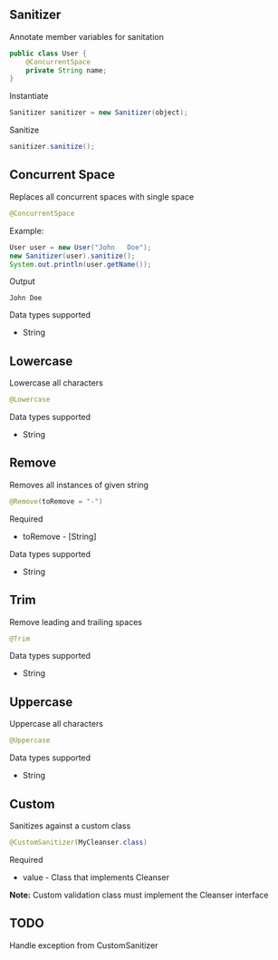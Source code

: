## Sanitizer ##

Annotate member variables for sanitation

```java
public class User {
	@ConcurrentSpace
	private String name;
}
```

Instantiate

```java
Sanitizer sanitizer = new Sanitizer(object);
```

Sanitize

```java
sanitizer.sanitize();
```

## Concurrent Space ##

Replaces all concurrent spaces with single space

```java
@ConcurrentSpace
```

Example:

```java
User user = new User("John   Doe");
new Sanitizer(user).sanitize();
System.out.println(user.getName());
```

Output

```
John Doe
```

Data types supported
- String

## Lowercase ##

Lowercase all characters

```java
@Lowercase
```

Data types supported
- String

## Remove ##

Removes all instances of given string

```java
@Remove(toRemove = "-")
```

Required
- toRemove - [String]

Data types supported
- String

## Trim ##

Remove leading and trailing spaces

```java
@Trim
```

Data types supported
- String

## Uppercase ##

Uppercase all characters

```java
@Uppercase
```

Data types supported
- String

## Custom ##

Sanitizes against a custom class

```java
@CustomSanitizer(MyCleanser.class)
```

Required
- value - Class that implements Cleanser

**Note:** Custom validation class must implement the Cleanser interface

## TODO ## 

Handle exception from CustomSanitizer
